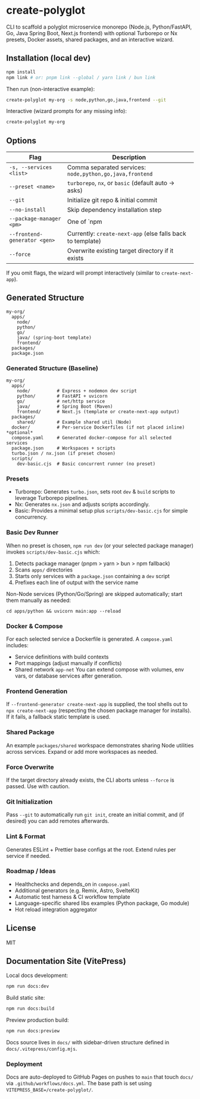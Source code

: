 # create-polyglot

CLI to scaffold a polyglot microservice monorepo (Node.js, Python/FastAPI, Go, Java Spring Boot, Next.js frontend) with optional Turborepo or Nx presets, Docker assets, shared packages, and an interactive wizard.

## Installation (local dev)

```bash
npm install
npm link # or: pnpm link --global / yarn link / bun link
```

Then run (non-interactive example):

```bash
create-polyglot my-org -s node,python,go,java,frontend --git
```

Interactive (wizard prompts for any missing info):

```bash
create-polyglot my-org
```

## Options

| Flag | Description |
|------|-------------|
| `-s, --services <list>` | Comma separated services: `node,python,go,java,frontend` |
| `--preset <name>` | `turborepo`, `nx`, or `basic` (default auto -> asks) |
| `--git` | Initialize git repo & initial commit |
| `--no-install` | Skip dependency installation step |
| `--package-manager <pm>` | One of `npm|pnpm|yarn|bun` (default: detect or npm) |
| `--frontend-generator <gen>` | Currently: `create-next-app` (else falls back to template) |
| `--force` | Overwrite existing target directory if it exists |

If you omit flags, the wizard will prompt interactively (similar to `create-next-app`).

## Generated Structure
```
my-org/
  apps/
    node/
    python/
    go/
    java/ (spring-boot template)
    frontend/
  packages/
  package.json
```

### Generated Structure (Baseline)

```
my-org/
  apps/
    node/          # Express + nodemon dev script
    python/        # FastAPI + uvicorn
    go/            # net/http service
    java/          # Spring Boot (Maven)
    frontend/      # Next.js (template or create-next-app output)
  packages/
    shared/        # Example shared util (Node)
  docker/          # Per-service Dockerfiles (if not placed inline) *optional*
  compose.yaml     # Generated docker-compose for all selected services
  package.json     # Workspaces + scripts
  turbo.json / nx.json (if preset chosen)
  scripts/
    dev-basic.cjs  # Basic concurrent runner (no preset)
```

### Presets
- Turborepo: Generates `turbo.json`, sets root `dev` & `build` scripts to leverage Turborepo pipelines.
- Nx: Generates `nx.json` and adjusts scripts accordingly.
- Basic: Provides a minimal setup plus `scripts/dev-basic.cjs` for simple concurrency.

### Basic Dev Runner
When no preset is chosen, `npm run dev` (or your selected package manager) invokes `scripts/dev-basic.cjs` which:
1. Detects package manager (pnpm > yarn > bun > npm fallback)
2. Scans `apps/` directories
3. Starts only services with a `package.json` containing a `dev` script
4. Prefixes each line of output with the service name

Non-Node services (Python/Go/Spring) are skipped automatically; start them manually as needed:
```
cd apps/python && uvicorn main:app --reload
```

### Docker & Compose
For each selected service a Dockerfile is generated. A `compose.yaml` includes:
- Service definitions with build contexts
- Port mappings (adjust manually if conflicts)
- Shared network `app-net`
You can extend compose with volumes, env vars, or database services after generation.

### Frontend Generation
If `--frontend-generator create-next-app` is supplied, the tool shells out to `npx create-next-app` (respecting the chosen package manager for installs). If it fails, a fallback static template is used.

### Shared Package
An example `packages/shared` workspace demonstrates sharing Node utilities across services. Expand or add more workspaces as needed.

### Force Overwrite
If the target directory already exists, the CLI aborts unless `--force` is passed. Use with caution.

### Git Initialization
Pass `--git` to automatically run `git init`, create an initial commit, and (if desired) you can add remotes afterwards.

### Lint & Format
Generates ESLint + Prettier base configs at the root. Extend rules per service if needed.

### Roadmap / Ideas
- Healthchecks and depends_on in `compose.yaml`
- Additional generators (e.g. Remix, Astro, SvelteKit)
- Automatic test harness & CI workflow template
- Language-specific shared libs examples (Python package, Go module)
- Hot reload integration aggregator

## License
MIT

## Documentation Site (VitePress)

Local docs development:
```bash
npm run docs:dev
```
Build static site:
```bash
npm run docs:build
```
Preview production build:
```bash
npm run docs:preview
```
Docs source lives in `docs/` with sidebar-driven structure defined in `docs/.vitepress/config.mjs`.

### Deployment
Docs are auto-deployed to GitHub Pages on pushes to `main` that touch `docs/` via `.github/workflows/docs.yml`. The base path is set using `VITEPRESS_BASE=/create-polyglot/`.
